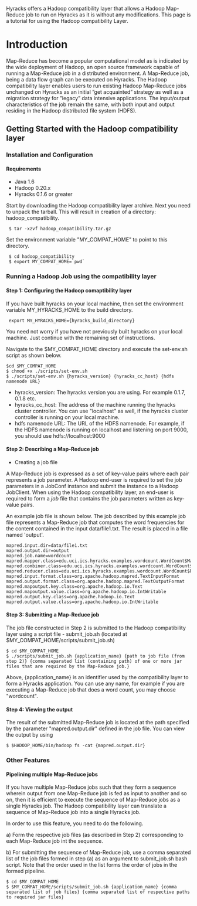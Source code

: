 Hyracks offers a Hadoop compatibility layer that allows a Hadoop Map-Reduce job to run on Hyracks as it is without any modifications. This page is a tutorial for using the Hadoop compatibility Layer.

# Introduction #

Map-Reduce has become a popular computational model as is indicated by the wide deployment of Hadoop, an open source framework capable of running a Map-Reduce job in a distributed environment. A Map-Reduce job, being a data flow graph can be executed on Hyracks. The Hadoop compatibility layer enables users to run existing Hadoop Map-Reduce jobs unchanged on Hyracks as an initial ”get acquainted” strategy as well as a migration strategy for ”legacy” data intensive applications. The input/output characteristics of the job remain the same, with both input and output residing in the Hadoop distributed file system (HDFS).

## Getting Started with the Hadoop compatibility layer ##

### Installation and Configuration ###

#### Requirements ####
  * Java 1.6
  * Hadoop 0.20.x
  * Hyracks 0.1.6 or greater

Start by downloading the Hadoop compatibility layer archive. Next you need to unpack the tarball. This will result in creation of a directory: hadoop\_compatibility.

```
 $ tar -xzvf hadoop_compatibility.tar.gz
```

Set the environment variable "MY\_COMPAT\_HOME" to point to this  directory.

```
 $ cd hadoop_compatibility
 $ export MY_COMPAT_HOME=`pwd`
```


### Running a Hadoop Job using the compatibility layer ###

#### Step 1: Configuring the Hadoop comaptibility layer ####

If you have built hyracks on your local machine, then  set the environment variable MY\_HYRACKS\_HOME to the build directory.

```
 export MY_HYRACKS_HOME={hyracks_build_directory}
```

You need not worry if you have not previously built hyracks on your local machine. Just continue with the remaining set of instructions.

Navigate to the $MY\_COMPAT\_HOME directory and execute the set-env.sh script as shown below.

```
$cd $MY_COMPAT_HOME
$ chmod +x ./scripts/set-env.sh
$ ./scripts/set-env.sh {hyracks_version} {hyracks_cc_host} {hdfs namenode URL}
```

  * hyracks\_version: The hyracks version you are using. For example 0.1.7, 0.1.8 etc.
  * hyracks\_cc\_host: The address of the machine running the hyracks cluster controller. You can use "localhost" as well, if the hyracks cluster controller is running on your local machine.
  * hdfs namenode URL: The URL of the HDFS namenode. For example, if the HDFS namenode is running on localhost and listening on port 9000, you should use hdfs://localhost:9000


#### Step 2: Describing a Map-Reduce job ####

  * Creating a job file

A Map-Reduce job is expressed as a set of key-value pairs where each
pair represents a job parameter. A Hadoop end-user is required to set the job  parameters in a JobConf instance and submit the instance to a Hadoop JobClient. When using the Hadoop compatibility layer, an end-user is required to form a _job_ file that contains the job parameters written as key-value pairs.

An example job file is shown below. The job described by this example job file represents a Map-Reduce job that computes the word frequencies for the content contained in the input data/file1.txt. The result is placed in a file named 'output'.

```
mapred.input.dir=data/file1.txt
mapred.output.dir=output
mapred.job.name=wordcount
mapred.mapper.class=edu.uci.ics.hyracks.examples.wordcount.WordCount$Map
mapred.combiner.class=edu.uci.ics.hyracks.examples.wordcount.WordCount$Reduce
mapred.reducer.class=edu.uci.ics.hyracks.examples.wordcount.WordCount$Reduce
mapred.input.format.class=org.apache.hadoop.mapred.TextInputFormat
mapred.output.format.class=org.apache.hadoop.mapred.TextOutputFormat
mapred.mapoutput.key.class=org.apache.hadoop.io.Text
mapred.mapoutput.value.class=org.apache.hadoop.io.IntWritable
mapred.output.key.class=org.apache.hadoop.io.Text
mapred.output.value.class=org.apache.hadoop.io.IntWritable
```

#### Step 3: Submitting a Map-Reduce job ####

The job file constructed in Step 2 is submitted to the Hadoop compatibility layer using a script file - submit\_job.sh (located at $MY\_COMPAT\_HOME/scripts/submit\_job.sh)

```
$ cd $MY_COMPAT_HOME
$ ./scripts/submit_job.sh {application_name} {path to job file (from step 2)} {comma separated list (containing path) of one or more jar files that are required by the Map-Reduce job.}
```

Above, {application\_name} is an identifier used by the compatibility layer to form a Hyracks application. You can use any name, for example if you are executing a Map-Reduce job that does a word count, you may choose "wordcount".


#### Step 4: Viewing the output ####

The result of the submitted Map-Reduce job is located at the path specified by the parameter "mapred.output.dir" defined in the job file. You can view the output by using

```
$ $HADOOP_HOME/bin/hadoop fs -cat {mapred.output.dir}
```


### Other Features ###

#### Pipelining multiple Map-Reduce jobs ####

If you have multiple Map-Reduce jobs such that they form a sequence wherein output from one Map-Reduce job is fed as input to another and so on, then it is efficient to execute the sequence of Map-Reduce jobs as a single Hyracks job. The Hadoop compatibility layer can translate a sequence of Map-Reduce job into a single Hyracks job.

In order to use this feature, you need to do the following.

a) Form the respective job files (as described in Step 2) corresponding to each Map-Reduce job int the sequence.

b) For submitting the sequence of Map-Reduce job, use a comma separated list of the job files formed in step (a) as an argument to
submit\_job.sh bash script. Note that the order used in the list forms the order of jobs in the formed pipeline.

```
$ cd $MY_COMPAT_HOME
$ $MY_COMPAT_HOME/scripts/submit_job.sh {application_name} {comma separated list of job files} {comma separated list of respective paths to required jar files}
```